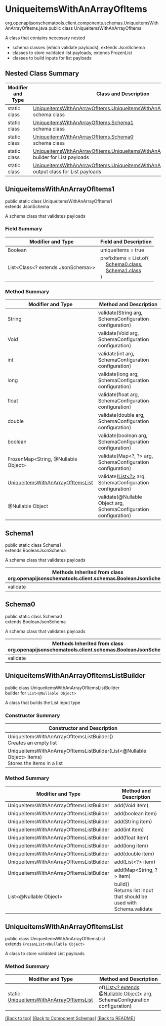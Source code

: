 # UniqueitemsWithAnArrayOfItems
org.openapijsonschematools.client.components.schemas.UniqueitemsWithAnArrayOfItems.java
public class UniqueitemsWithAnArrayOfItems

A class that contains necessary nested
- schema classes (which validate payloads), extends JsonSchema
- classes to store validated list payloads, extends FrozenList
- classes to build inputs for list payloads

## Nested Class Summary
| Modifier and Type | Class and Description |
| ----------------- | ---------------------- |
| static class | [UniqueitemsWithAnArrayOfItems.UniqueitemsWithAnArrayOfItems1](#uniqueitemswithanarrayofitems1)<br> schema class |
| static class | [UniqueitemsWithAnArrayOfItems.Schema1](#schema1)<br> schema class |
| static class | [UniqueitemsWithAnArrayOfItems.Schema0](#schema0)<br> schema class |
| static class | [UniqueitemsWithAnArrayOfItems.UniqueitemsWithAnArrayOfItemsListBuilder](#uniqueitemswithanarrayofitemslistbuilder)<br> builder for List payloads |
| static class | [UniqueitemsWithAnArrayOfItems.UniqueitemsWithAnArrayOfItemsList](#uniqueitemswithanarrayofitemslist)<br> output class for List payloads |

## UniqueitemsWithAnArrayOfItems1
public static class UniqueitemsWithAnArrayOfItems1<br>
extends JsonSchema

A schema class that validates payloads

### Field Summary
| Modifier and Type | Field and Description |
| ----------------- | ---------------------- |
| Boolean | uniqueItems = true |
| List<Class<? extends JsonSchema>> | prefixItems = List.of(<br>&nbsp;&nbsp;&nbsp;&nbsp;[Schema0.class](#schema0),<br>&nbsp;&nbsp;&nbsp;&nbsp;[Schema1.class](#schema1)<br>)<br> |

### Method Summary
| Modifier and Type | Method and Description |
| ----------------- | ---------------------- |
| String | validate(String arg, SchemaConfiguration configuration) |
| Void | validate(Void arg, SchemaConfiguration configuration) |
| int | validate(int arg, SchemaConfiguration configuration) |
| long | validate(long arg, SchemaConfiguration configuration) |
| float | validate(float arg, SchemaConfiguration configuration) |
| double | validate(double arg, SchemaConfiguration configuration) |
| boolean | validate(boolean arg, SchemaConfiguration configuration) |
| FrozenMap<String, @Nullable Object> | validate(Map&lt;?, ?&gt; arg, SchemaConfiguration configuration) |
| [UniqueitemsWithAnArrayOfItemsList](#uniqueitemswithanarrayofitemslist) | validate([List<?>](#uniqueitemswithanarrayofitemslistbuilder) arg, SchemaConfiguration configuration) |
| @Nullable Object | validate(@Nullable Object arg, SchemaConfiguration configuration) |
## Schema1
public static class Schema1<br>
extends BooleanJsonSchema

A schema class that validates payloads

| Methods Inherited from class org.openapijsonschematools.client.schemas.BooleanJsonSchema |
| ------------------------------------------------------------------ |
| validate                                                           |

## Schema0
public static class Schema0<br>
extends BooleanJsonSchema

A schema class that validates payloads

| Methods Inherited from class org.openapijsonschematools.client.schemas.BooleanJsonSchema |
| ------------------------------------------------------------------ |
| validate                                                           |

## UniqueitemsWithAnArrayOfItemsListBuilder
public class UniqueitemsWithAnArrayOfItemsListBuilder<br>
builder for `List<@Nullable Object>`

A class that builds the List input type

### Constructor Summary
| Constructor and Description |
| --------------------------- |
| UniqueitemsWithAnArrayOfItemsListBuilder()<br>Creates an empty list |
| UniqueitemsWithAnArrayOfItemsListBuilder(List<@Nullable Object> items)<br>Stores the items in a list |

### Method Summary
| Modifier and Type | Method and Description |
| ----------------- | ---------------------- |
| UniqueitemsWithAnArrayOfItemsListBuilder | add(Void item) |
| UniqueitemsWithAnArrayOfItemsListBuilder | add(boolean item) |
| UniqueitemsWithAnArrayOfItemsListBuilder | add(String item) |
| UniqueitemsWithAnArrayOfItemsListBuilder | add(int item) |
| UniqueitemsWithAnArrayOfItemsListBuilder | add(float item) |
| UniqueitemsWithAnArrayOfItemsListBuilder | add(long item) |
| UniqueitemsWithAnArrayOfItemsListBuilder | add(double item) |
| UniqueitemsWithAnArrayOfItemsListBuilder | add(List<?> item) |
| UniqueitemsWithAnArrayOfItemsListBuilder | add(Map<String, ?> item) |
| List<@Nullable Object> | build()<br>Returns list input that should be used with Schema.validate |

## UniqueitemsWithAnArrayOfItemsList
public class UniqueitemsWithAnArrayOfItemsList<br>
extends `FrozenList<@Nullable Object>`

A class to store validated List payloads

### Method Summary
| Modifier and Type | Method and Description |
| ----------------- | ---------------------- |
| static [UniqueitemsWithAnArrayOfItemsList](#uniqueitemswithanarrayofitemslist) | of([List<? extends @Nullable Object>](#uniqueitemswithanarrayofitemslistbuilder) arg, SchemaConfiguration configuration) |

[[Back to top]](#top) [[Back to Component Schemas]](../../../README.md#Component-Schemas) [[Back to README]](../../../README.md)

